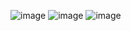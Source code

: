 ![image](https://github.com/Yashaketan-Routray/Quiz-App/assets/129492626/a622cc70-999f-49f8-95c2-43f6612d51b6)
![image](https://github.com/Yashaketan-Routray/Quiz-App/assets/129492626/9418bffe-f8a3-4ae9-9e5c-63db08f62234)
![image](https://github.com/Yashaketan-Routray/Quiz-App/assets/129492626/9641534c-3730-43de-aaf3-dae3381485b0)
